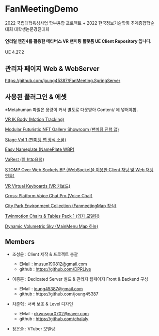 # FanMeetingDemo
2022 국립대학육성사업 학부융합 프로젝트 + 2022 한국정보기술학회 추계종합학술대회 대학생논문경진대회 </br>
#### 언리얼 엔진4를 활용한 메타버스 VR 팬미팅 플랫폼 UE Client Repository 입니다.

UE 4.27.2

## 관리자 페이지 Web & WebServer
https://github.com/joung45387/FanMeeting.SpringServer

## 사용된 플러그인 & 에셋

※Metahuman 파일은 용량이 커서 별도로 다운받아 Content/ 에 넣어야함.

[VR IK Body (Motion Tracking)](https://www.unrealengine.com/marketplace/ko/item/4907c10801d643af9fbec003c0d2f1e3)

[Modular Futuristic NFT Gallery Showroom (팬미팅 진행 맵)](https://www.unrealengine.com/marketplace/ko/item/ce40374f887d4298b3ff37620186b88b)

[Stage Vol 1 (팬미팅 맵 장식 소품)](https://www.unrealengine.com/marketplace/ko/item/2775e24ab3704118943a63c6d494c293)

[Easy Nameplate (NamePlate WBP)](https://www.unrealengine.com/marketplace/ko/item/3098320e88824bb59a1e5f518bb9781e)

[VaRest (웹 http요청)](https://www.unrealengine.com/marketplace/ko/item/aa2e972d9d87485c9617f69a9bf22b92)

[STOMP Over Web Sockets BP (WebSocket을 이용한 Client 채팅 및 Web 채팅 연동)](https://www.unrealengine.com/marketplace/ko/item/e72fdf769faa49fea5967ebae431f68a)

[VR Virtual Keyboards (VR 키보드)](https://www.unrealengine.com/marketplace/ko/item/bc1bdc65b7f64fd38678f764ab5ea29a)

[Cross-Platform Voice Chat Pro (Voice Chat)](https://www.unrealengine.com/marketplace/ko/item/ae814eb7f9b6410b8f6c8aec7b6e3ec3)

[City Park Environment Collection (FanmeetingMap 장식)](https://www.unrealengine.com/marketplace/ko/item/4a0303ba7c3f4124a69f82db57d88644)

[Twinmotion Chairs & Tables Pack 1 (의자 모델링)](https://www.unrealengine.com/marketplace/ko/item/35234beeb933415685c3929993da364b)

[Dynamic Volumetric Sky (MainMenu Map 하늘)](https://www.unrealengine.com/marketplace/ko/item/b04ae01bb14542e4b9fe764bb2d8ac07)


## Members
 
* 조성윤 : Client 제작 & 프로젝트 총괄
  * EMail : imusun190812@gmail.com
  * github : https://github.com/DPRLive
  
* 이종훈 : Dedicated Server 빌드 & 관리자 웹페이지 Front & Backend 구성
  * EMail : joung45387@gmail.com
  * github : https://github.com/joung45387

* 차준혁 : 서버 보조 & Level 디자인
  * EMail : ckwnsgur0702@naver.com
  * github : https://github.com/chalaly

* 장은슬 : VTuber 모델링


